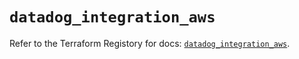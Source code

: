 # `datadog_integration_aws`

Refer to the Terraform Registory for docs: [`datadog_integration_aws`](https://registry.terraform.io/providers/datadog/datadog/3.33.0/docs/resources/integration_aws).
